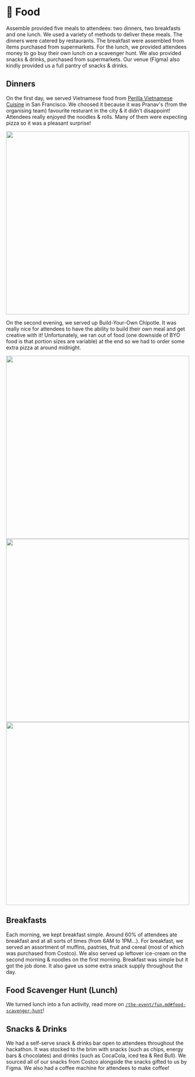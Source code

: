 # 🌮 Food

Assemble provided five meals to attendees: two dinners, two breakfasts and one lunch. We used a variety of methods to deliver these meals. The dinners were catered by restaurants. The breakfast were assembled from items purchased from supermarkets. For the lunch, we provided attendees money to go buy their own lunch on a scavenger hunt. We also provided snacks & drinks, purchased from supermarkets. Our venue (Figma) also kindly provided us a full pantry of snacks & drinks.

## Dinners

On the first day, we served Vietnamese food from [Perilla Vietnamese Cuisine](https://www.perilla525.com) in San Francisco. We choosed it because it was Pranav's (from the organising team) favourite resturant in the city & it didn't disappoint! Attendees really enjoyed the noodles & rolls. Many of them were expecting pizza so it was a pleasant surprise!

<img src="https://cloud-h50p5bapk-hack-club-bot.vercel.app/0screenshot_2022-08-10_at_2.35.21_pm-2.png" width="500px">

On the second evening, we served up Build-Your-Own Chipotle. It was really nice for attendees to have the ability to build their own meal and get creative with it! Unfortunately, we ran out of food (one downside of BYO food is that portion sizes are variable) at the end so we had to order some extra pizza at around midnight.

<img src="https://cloud-21u1li8mg-hack-club-bot.vercel.app/0screenshot_2022-08-03_at_11.14.55_am.png" width="500px">

<img src="https://cloud-atrupddzu-hack-club-bot.vercel.app/0screenshot_2022-08-03_at_11.15.12_am.png" width="500px">

<img src="https://cloud-mln6whhpg-hack-club-bot.vercel.app/0screenshot_2022-08-21_at_11.58.58_am.png" width="500px">

## Breakfasts

Each morning, we kept breakfast simple. Around 60% of attendees ate breakfast and at all sorts of times (from 6AM to 1PM...). For breakfast, we served an assortment of muffins, pastries, fruit and cereal (most of which was purchased from Costco). We also served up leftover ice-cream on the second morning & noodles on the first morning. Breakfast was simple but it got the job done. It also gave us some extra snack supply throughout the day.

## Food Scavenger Hunt (Lunch)

We turned lunch into a fun activity, read more on [`/the-event/fun.md#food-scavenger-hunt`](/the-event/fun.md#food-scavenger-hunt)!

## Snacks & Drinks

We had a self-serve snack & drinks bar open to attendees throughout the hackathon. It was stocked to the brim with snacks (such as chips, energy bars & chocolates) and drinks (such as CocaCola, iced tea & Red Bull). We sourced all of our snacks from Costco alongside the snacks gifted to us by Figma. We also had a coffee machine for attendees to make coffee!
